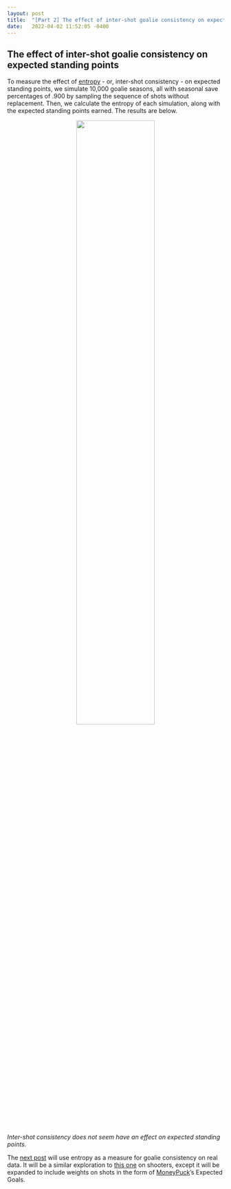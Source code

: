 ```yaml
---
layout: post
title:  "[Part 2] The effect of inter-shot goalie consistency on expected standing points "
date:   2022-04-02 11:52:05 -0400
---
```

<h2> The effect of inter-shot goalie consistency on expected standing points </h2>
<p>
To measure the effect of <a href="https://spazznolo.github.io/2022/03/28/goalie-consistency-intro.html">entropy</a> - or, inter-shot consistency - on expected standing points, we simulate 10,000 goalie seasons, all with seasonal save percentages of .900 by sampling the sequence of shots without replacement. Then, we calculate the entropy of each simulation, along with the expected standing points earned. The results are below.
</p>
<p>
<div style="text-align: center"> <img src="https://spazznolo.github.io/figs/goalie-one-threee.png" width="60%" length="150"/></div>
</p>
<p>
<em>Inter-shot consistency does not seem have an effect on expected standing points.</em>
</p>
<p>
The <a href="https://spazznolo.github.io/2022/04/04/goalie-consistency-3.html">next post</a>  will use entropy as a measure for goalie consistency on real data. It will be a similar exploration to <a href="https://github.com/namitanandakumar/Draft-Analysis/blob/master/Streakiness/VanHAC%202018.pdf">this one</a> on shooters, except it will be expanded to include weights on shots in the form of <a href="https://moneypuck.com/">MoneyPuck</a>’s Expected Goals.
</p>